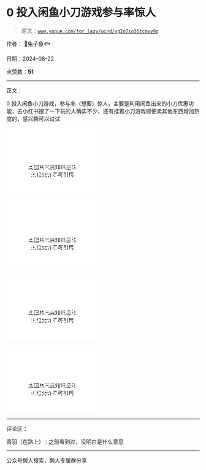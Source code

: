 # 0 投入闲鱼小刀游戏参与率惊人

> 原文：[`www.yuque.com/for_lazy/wind/vg2o7io36tcmvv9q`](https://www.yuque.com/for_lazy/wind/vg2o7io36tcmvv9q)

作者： 🐰兔子鱼🐟

日期：2024-08-22

点赞数：**51**

* * *

正文：

0 投入闲鱼小刀游戏，参与率（想要）惊人，主要是利用闲鱼出来的小刀优惠功能，去小红书搜了一下玩的人确实不少，还有挂着小刀游戏顺便卖其他东西增加热度的，感兴趣可以试试

![](img/b145eeffb745d51628dc4dd152a153d3.png "None")

![](img/a50fd897ce413e376463415f8882ba76.png "None")

![](img/f36ae1617e4a7756fb0f26ebe55b1305.png "None")

![](img/2d2fe49afdc29f923b35dc4177f5aa40.png "None")

* * *

评论区：

青羽（在路上） : 之前看到过，没明白是什么意思

* * *

公众号懒人搜索，懒人专属群分享